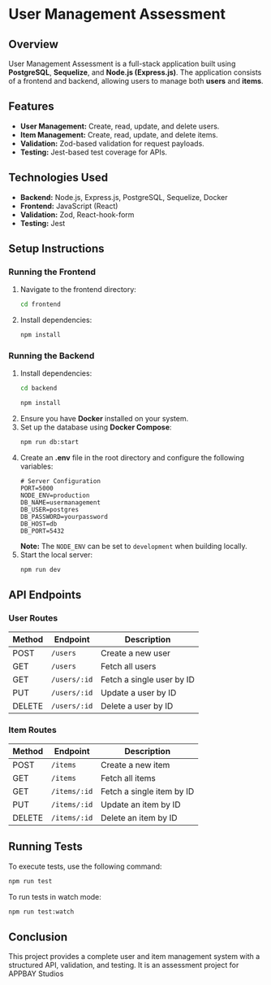# User Management Assessment

## Overview
User Management Assessment is a full-stack application built using **PostgreSQL**, **Sequelize**, and **Node.js (Express.js)**. The application consists of a frontend and backend, allowing users to manage both **users** and **items**.

## Features
- **User Management:** Create, read, update, and delete users.
- **Item Management:** Create, read, update, and delete items.
- **Validation:** Zod-based validation for request payloads.
- **Testing:** Jest-based test coverage for APIs.

## Technologies Used
- **Backend:** Node.js, Express.js, PostgreSQL, Sequelize, Docker
- **Frontend:** JavaScript (React)
- **Validation:** Zod, React-hook-form
- **Testing:** Jest

## Setup Instructions

### Running the Frontend
1. Navigate to the frontend directory:
   ```sh
   cd frontend
   ```
2. Install dependencies:
   ```sh
   npm install
   ```

### Running the Backend
1. Install dependencies:
   ```sh
   cd backend
   ```
   ```sh
   npm install
   ```
2. Ensure you have **Docker** installed on your system.
3. Set up the database using **Docker Compose**:
   ```sh
   npm run db:start
   ```
4. Create an **.env** file in the root directory and configure the following variables:
   ```env
   # Server Configuration
   PORT=5000
   NODE_ENV=production
   DB_NAME=usermanagement
   DB_USER=postgres
   DB_PASSWORD=yourpassword
   DB_HOST=db
   DB_PORT=5432
   ```
   **Note:** The `NODE_ENV` can be set to `development` when building locally.
5. Start the local server:
   ```sh
   npm run dev
   ```

## API Endpoints

### User Routes
| Method | Endpoint        | Description |
|--------|----------------|-------------|
| POST   | `/users`       | Create a new user |
| GET    | `/users`       | Fetch all users |
| GET    | `/users/:id`   | Fetch a single user by ID |
| PUT    | `/users/:id`   | Update a user by ID |
| DELETE | `/users/:id`   | Delete a user by ID |

### Item Routes
| Method | Endpoint        | Description |
|--------|----------------|-------------|
| POST   | `/items`       | Create a new item |
| GET    | `/items`       | Fetch all items |
| GET    | `/items/:id`   | Fetch a single item by ID |
| PUT    | `/items/:id`   | Update an item by ID |
| DELETE | `/items/:id`   | Delete an item by ID |

## Running Tests
To execute tests, use the following command:
```sh
npm run test
```
To run tests in watch mode:
```sh
npm run test:watch
```

## Conclusion
This project provides a complete user and item management system with a structured API, validation, and testing.
It is an assessment project for APPBAY Studios

